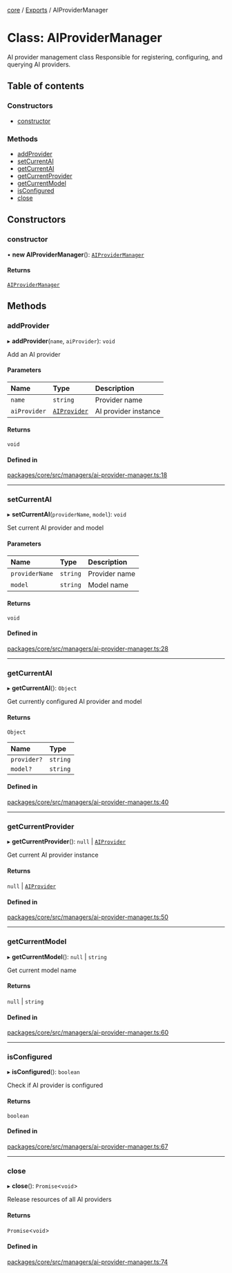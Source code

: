<!-- 
 ⚠️  AUTO-GENERATED FILE - DO NOT EDIT MANUALLY
 This file is automatically generated by scripts/docs-generator.js
 To make changes, edit the source TypeScript files or update the generator script
-->

[core](../../) / [Exports](../modules) / AIProviderManager

# Class: AIProviderManager

AI provider management class
Responsible for registering, configuring, and querying AI providers.

## Table of contents

### Constructors

- [constructor](AIProviderManager#constructor)

### Methods

- [addProvider](AIProviderManager#addprovider)
- [setCurrentAI](AIProviderManager#setcurrentai)
- [getCurrentAI](AIProviderManager#getcurrentai)
- [getCurrentProvider](AIProviderManager#getcurrentprovider)
- [getCurrentModel](AIProviderManager#getcurrentmodel)
- [isConfigured](AIProviderManager#isconfigured)
- [close](AIProviderManager#close)

## Constructors

### constructor

• **new AIProviderManager**(): [`AIProviderManager`](AIProviderManager)

#### Returns

[`AIProviderManager`](AIProviderManager)

## Methods

### addProvider

▸ **addProvider**(`name`, `aiProvider`): `void`

Add an AI provider

#### Parameters

| Name | Type | Description |
| :------ | :------ | :------ |
| `name` | `string` | Provider name |
| `aiProvider` | [`AIProvider`](../interfaces/AIProvider) | AI provider instance |

#### Returns

`void`

#### Defined in

[packages/core/src/managers/ai-provider-manager.ts:18](https://github.com/woojubb/robota/blob/1ae72636f35020494944759b72aa4c496406f035/packages/core/src/managers/ai-provider-manager.ts#L18)

___

### setCurrentAI

▸ **setCurrentAI**(`providerName`, `model`): `void`

Set current AI provider and model

#### Parameters

| Name | Type | Description |
| :------ | :------ | :------ |
| `providerName` | `string` | Provider name |
| `model` | `string` | Model name |

#### Returns

`void`

#### Defined in

[packages/core/src/managers/ai-provider-manager.ts:28](https://github.com/woojubb/robota/blob/1ae72636f35020494944759b72aa4c496406f035/packages/core/src/managers/ai-provider-manager.ts#L28)

___

### getCurrentAI

▸ **getCurrentAI**(): `Object`

Get currently configured AI provider and model

#### Returns

`Object`

| Name | Type |
| :------ | :------ |
| `provider?` | `string` |
| `model?` | `string` |

#### Defined in

[packages/core/src/managers/ai-provider-manager.ts:40](https://github.com/woojubb/robota/blob/1ae72636f35020494944759b72aa4c496406f035/packages/core/src/managers/ai-provider-manager.ts#L40)

___

### getCurrentProvider

▸ **getCurrentProvider**(): ``null`` \| [`AIProvider`](../interfaces/AIProvider)

Get current AI provider instance

#### Returns

``null`` \| [`AIProvider`](../interfaces/AIProvider)

#### Defined in

[packages/core/src/managers/ai-provider-manager.ts:50](https://github.com/woojubb/robota/blob/1ae72636f35020494944759b72aa4c496406f035/packages/core/src/managers/ai-provider-manager.ts#L50)

___

### getCurrentModel

▸ **getCurrentModel**(): ``null`` \| `string`

Get current model name

#### Returns

``null`` \| `string`

#### Defined in

[packages/core/src/managers/ai-provider-manager.ts:60](https://github.com/woojubb/robota/blob/1ae72636f35020494944759b72aa4c496406f035/packages/core/src/managers/ai-provider-manager.ts#L60)

___

### isConfigured

▸ **isConfigured**(): `boolean`

Check if AI provider is configured

#### Returns

`boolean`

#### Defined in

[packages/core/src/managers/ai-provider-manager.ts:67](https://github.com/woojubb/robota/blob/1ae72636f35020494944759b72aa4c496406f035/packages/core/src/managers/ai-provider-manager.ts#L67)

___

### close

▸ **close**(): `Promise`\<`void`\>

Release resources of all AI providers

#### Returns

`Promise`\<`void`\>

#### Defined in

[packages/core/src/managers/ai-provider-manager.ts:74](https://github.com/woojubb/robota/blob/1ae72636f35020494944759b72aa4c496406f035/packages/core/src/managers/ai-provider-manager.ts#L74)
